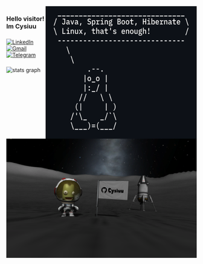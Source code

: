 

<img align="right" height="350" width="400" src="images/stack.png"  />

###

<h3 align="left">Hello visitor! Im Cysiuu</h3>

###

<div align="left">
  
  [![LinkedIn](https://img.shields.io/static/v1?message=LinkedIn&logo=linkedin&label=&color=0d1117&logoColor=white&labelColor=0d1117&style=for-the-badge)](https://www.linkedin.com/in/krzysztof-kozyra-05b105292/)
  [![Gmail](https://img.shields.io/static/v1?message=Gmail&logo=gmail&label=&color=0d1117&logoColor=white&labelColor=0d1117&style=for-the-badge)](mailto:krzysztof.kozyra021@gmail.com)
  [![Telegram](https://img.shields.io/static/v1?message=Telegram&logo=telegram&label=&color=0d1117&logoColor=white&labelColor=0d1117&style=for-the-badge)](https://t.me/cysiu021)
  
</div>


###

<div align="left">
   <img src="https://github-readme-stats.vercel.app/api?username=Cysiuu&hide_title=true&hide_rank=false&show_icons=true&include_all_commits=true&count_private=true&disable_animations=false&theme=github_dark&locale=en&hide_border=true&order=1"        height="150" alt="stats graph"/>
</div>



![MyReadmeImage](images/backgroundgit.png)
